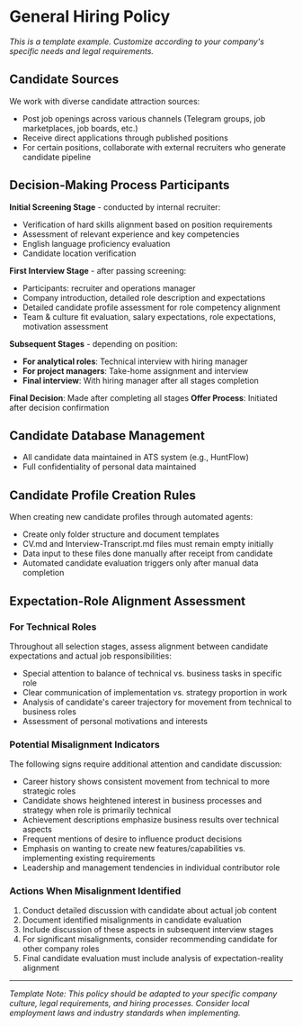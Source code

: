 # General Hiring Policy

*This is a template example. Customize according to your company's specific needs and legal requirements.*

## Candidate Sources

We work with diverse candidate attraction sources:
- Post job openings across various channels (Telegram groups, job marketplaces, job boards, etc.)
- Receive direct applications through published positions
- For certain positions, collaborate with external recruiters who generate candidate pipeline

## Decision-Making Process Participants

**Initial Screening Stage** - conducted by internal recruiter:
- Verification of hard skills alignment based on position requirements
- Assessment of relevant experience and key competencies
- English language proficiency evaluation
- Candidate location verification

**First Interview Stage** - after passing screening:
- Participants: recruiter and operations manager
- Company introduction, detailed role description and expectations
- Detailed candidate profile assessment for role competency alignment
- Team & culture fit evaluation, salary expectations, role expectations, motivation assessment

**Subsequent Stages** - depending on position:
- **For analytical roles**: Technical interview with hiring manager
- **For project managers**: Take-home assignment and interview
- **Final interview**: With hiring manager after all stages completion

**Final Decision**: Made after completing all stages
**Offer Process**: Initiated after decision confirmation

## Candidate Database Management

- All candidate data maintained in ATS system (e.g., HuntFlow)
- Full confidentiality of personal data maintained

## Candidate Profile Creation Rules

When creating new candidate profiles through automated agents:
- Create only folder structure and document templates
- CV.md and Interview-Transcript.md files must remain empty initially
- Data input to these files done manually after receipt from candidate
- Automated candidate evaluation triggers only after manual data completion

## Expectation-Role Alignment Assessment

### For Technical Roles
Throughout all selection stages, assess alignment between candidate expectations and actual job responsibilities:
- Special attention to balance of technical vs. business tasks in specific role
- Clear communication of implementation vs. strategy proportion in work
- Analysis of candidate's career trajectory for movement from technical to business roles
- Assessment of personal motivations and interests

### Potential Misalignment Indicators
The following signs require additional attention and candidate discussion:
- Career history shows consistent movement from technical to more strategic roles
- Candidate shows heightened interest in business processes and strategy when role is primarily technical
- Achievement descriptions emphasize business results over technical aspects
- Frequent mentions of desire to influence product decisions
- Emphasis on wanting to create new features/capabilities vs. implementing existing requirements
- Leadership and management tendencies in individual contributor role

### Actions When Misalignment Identified
1. Conduct detailed discussion with candidate about actual job content
2. Document identified misalignments in candidate evaluation
3. Include discussion of these aspects in subsequent interview stages
4. For significant misalignments, consider recommending candidate for other company roles
5. Final candidate evaluation must include analysis of expectation-reality alignment

---

*Template Note: This policy should be adapted to your specific company culture, legal requirements, and hiring processes. Consider local employment laws and industry standards when implementing.*

